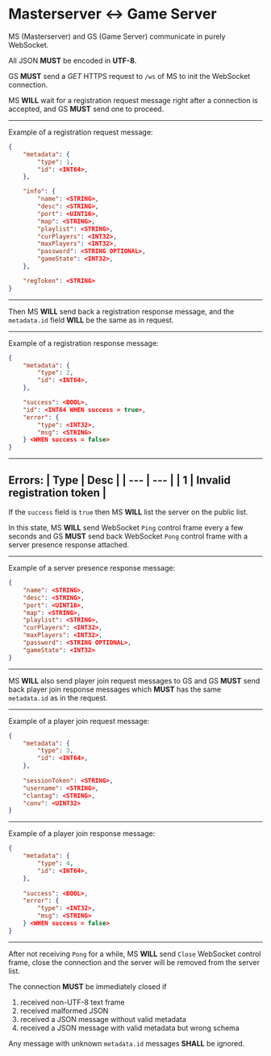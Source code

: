 # Masterserver <-> Game Server

MS (Masterserver) and GS (Game Server) communicate in purely WebSocket.

All JSON **MUST** be encoded in **UTF-8**.

GS **MUST** send a *GET* HTTPS request to `/ws` of MS to init the WebSocket connection.

MS **WILL** wait for a registration request message right after a connection is accepted, and GS **MUST** send one to proceed.

---
Example of a registration request message:
```json
{
    "metadata": {
        "type": 1,
        "id": <INT64>,
    },

    "info": {
        "name": <STRING>,
        "desc": <STRING>,
        "port": <UINT16>,
        "map": <STRING>,
        "playlist": <STRING>,
        "curPlayers": <INT32>,
        "maxPlayers": <INT32>,
        "password": <STRING OPTIONAL>,
        "gameState": <INT32>,
    },

    "regToken": <STRING>
}
```
---

Then MS **WILL** send back a registration response message, and the `metadata.id` field **WILL** be the same as in request.

---
Example of a registration response message:
```json
{
    "metadata": {
        "type": 2,
        "id": <INT64>,
    },

    "success": <BOOL>,
    "id": <INT64 WHEN success = true>,
    "error": {
        "type": <INT32>,
        "msg": <STRING>
    } <WHEN success = false>
}
```
---
Errors:
| Type | Desc |
| --- | --- |
| 1 | Invalid registration token |
---

If the `success` field is `true` then MS **WILL** list the server on the public list.

In this state, MS **WILL** send WebSocket `Ping` control frame every a few seconds and GS **MUST** send back WebSocket `Pong` control frame with a server presence response attached.

---
Example of a server presence response message:
```json
{
    "name": <STRING>,
    "desc": <STRING>,
    "port": <UINT16>,
    "map": <STRING>,
    "playlist": <STRING>,
    "curPlayers": <INT32>,
    "maxPlayers": <INT32>,
    "password": <STRING OPTIONAL>,
    "gameState": <INT32>
}
```
---

MS **WILL** also send player join request messages to GS and GS **MUST** send back player join response messages which **MUST** has the same `metadata.id` as in the request.

---
Example of a player join request message:
```json
{
    "metadata": {
        "type": 3,
        "id": <INT64>,
    },
    
    "sessionToken": <STRING>,
    "username": <STRING>,
    "clantag": <STRING>,
    "conv": <UINT32>
}
```
---
Example of a player join response message:
```json
{
    "metadata": {
        "type": 4,
        "id": <INT64>,
    },
    
    "success": <BOOL>,
    "error": {
        "type": <INT32>,
        "msg": <STRING>
    } <WHEN success = false>
}
```
---

After not receiving `Pong` for a while, MS **WILL** send `Close` WebSocket control frame, close the connection and the server will be removed from the server list.

The connection **MUST** be immediately closed if
1. received non-UTF-8 text frame
2. received malformed JSON
3. received a JSON message without valid metadata
4. received a JSON message with valid metadata but wrong schema

Any message with unknown `metadata.id` messages **SHALL** be ignored.